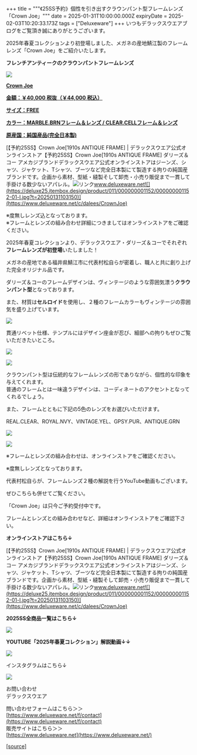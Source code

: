 +++
title = """《25SS予約》個性を引き出すクラウンパント型フレームレンズ「Crown Joe」"""
date = 2025-01-31T10:00:00.000Z
expiryDate = 2025-02-03T10:20:33.173Z
tags = ["Deluxeware"]
+++
いつもデラックスウエアブログをご覧頂き誠にありがとうございます。

2025年春夏コレクションより初登場しました、メガネの産地鯖江製のフレームレンズ「Crown Joe」をご紹介いたします。

**フレンチアンティークのクラウンパントフレームレンズ**

[![](https://stat.ameba.jp/user_images/20250131/11/deluxeware/f3/b6/j/o0800080015538985332.jpg)](https://stat.ameba.jp/user_images/20250131/11/deluxeware/f3/b6/j/o0800080015538985332.jpg)

**[Crown Joe](https://www.deluxeware.net/c/dalees/CrownJoe)**

**[金額：￥40,000 税抜（￥44,000 税込）](https://www.deluxeware.net/c/dalees/CrownJoe)**

**[サイズ：FREE](https://www.deluxeware.net/c/dalees/CrownJoe)**

**[カラー：MARBLE.BRNフレーム＆レンズ / CLEAR.CELLフレーム＆レンズ](https://www.deluxeware.net/c/dalees/CrownJoe)**

**[原産国：純国産品(完全日本製)](https://www.deluxeware.net/c/dalees/CrownJoe)**

[【予約25SS】Crown Joe\[1910s ANTIQUE FRAME\] | デラックスウエア公式オンラインストア【予約25SS】Crown Joe\[1910s ANTIQUE FRAME\] ダリーズ＆コー アメカジブランドデラックスウエア公式オンラインストアはジーンズ、シャツ、ジャケット、Tシャツ、ブーツなど完全日本製にて製造する拘りの純国産ブランドです。企画から素材、型紙・縫製そして卸売・小売り販促まで一貫して手掛ける数少ないアパレル。![リンク](https://c.stat100.ameba.jp/ameblo/symbols/v3.20.0/svg/gray/editor_link.svg)www.deluxeware.net![](https://deluxe25.itembox.design/product/011/000000001152/000000001152-01-l.jpg?t=20250131103150)](https://www.deluxeware.net/c/dalees/CrownJoe)

※度無しレンズ込となっております。  
※フレームとレンズの組み合わせ詳細につきましてはオンラインストアをご確認ください。

2025年春夏コレクションより、デラックスウエア・ダリーズ＆コーでそれぞれ**フレームレンズが初登場**いたしました！

メガネの産地である福井県鯖江市に代表村松自らが密着し、職人と共に創り上げた完全オリジナル品です。

ダリーズ＆コーのフレームデザインは、ヴィンテージのような雰囲気漂う**クラウンパント型**となっております。

また、材質は**セルロイド**を使用し、２種のフレームカラーもヴィンテージの雰囲気を盛り上げています。

[![](https://stat.ameba.jp/user_images/20250131/15/deluxeware/1f/17/j/o0800080015539065254.jpg)](https://stat.ameba.jp/user_images/20250131/15/deluxeware/1f/17/j/o0800080015539065254.jpg)

貫通リベット仕様、テンプルにはデザイン座金が忍び、細部への拘りもぜひご覧いただきたいところ。

[![](https://stat.ameba.jp/user_images/20250131/11/deluxeware/3a/00/j/o0800080015538985437.jpg)](https://stat.ameba.jp/user_images/20250131/11/deluxeware/3a/00/j/o0800080015538985437.jpg)

[![](https://stat.ameba.jp/user_images/20250131/11/deluxeware/09/7c/j/o0800080015538985468.jpg)](https://stat.ameba.jp/user_images/20250131/11/deluxeware/09/7c/j/o0800080015538985468.jpg)

クラウンパント型は伝統的なフレームレンズの形でありながら、個性的な印象を与えてくれます。  
普通のフレームとは一味違うデザインは、コーディネートのアクセントとなってくれるでしょう。

また、フレームとともに下記の5色のレンズをお選びいただけます。

REAL.CLEAR、ROYAL.NVY、VINTAGE.YEL、GPSY.PUR、ANTIQUE.GRN

[![](https://stat.ameba.jp/user_images/20250131/11/deluxeware/16/38/j/o0800080015538993170.jpg)](https://stat.ameba.jp/user_images/20250131/11/deluxeware/16/38/j/o0800080015538993170.jpg)

[![](https://stat.ameba.jp/user_images/20250131/15/deluxeware/38/4a/j/o0800080015539065089.jpg)](https://stat.ameba.jp/user_images/20250131/15/deluxeware/38/4a/j/o0800080015539065089.jpg)

※フレームとレンズの組み合わせは、オンラインストアをご確認ください。

※度無しレンズとなっております。

代表村松自らが、フレームレンズ２種の解説を行うYouTube動画もございます。

ぜひこちらも併せてご覧ください。

「Crown Joe」は只今ご予約受付中です。

フレームとレンズとの組み合わせなど、詳細はオンラインストアをご確認下さい。

**オンラインストアはこちら↓**

[【予約25SS】Crown Joe\[1910s ANTIQUE FRAME\] | デラックスウエア公式オンラインストア【予約25SS】Crown Joe\[1910s ANTIQUE FRAME\] ダリーズ＆コー アメカジブランドデラックスウエア公式オンラインストアはジーンズ、シャツ、ジャケット、Tシャツ、ブーツなど完全日本製にて製造する拘りの純国産ブランドです。企画から素材、型紙・縫製そして卸売・小売り販促まで一貫して手掛ける数少ないアパレル。![リンク](https://c.stat100.ameba.jp/ameblo/symbols/v3.20.0/svg/gray/editor_link.svg)www.deluxeware.net![](https://deluxe25.itembox.design/product/011/000000001152/000000001152-01-l.jpg?t=20250131103150)](https://www.deluxeware.net/c/dalees/CrownJoe)

**2025SS全商品一覧はこちら↓**

[![](https://stat.ameba.jp/user_images/20250114/17/deluxeware/cf/2d/j/o1200050015533133265.jpg?caw=800)](https://www.deluxeware.net/c/2025SSreserve)

**YOUTUBE「2025年春夏コレクション」解説動画↓↓**

**[![](https://stat.ameba.jp/user_images/20250108/16/deluxeware/ac/cf/j/o1200050015530951038.jpg?caw=800)](https://www.youtube.com/playlist?list=PLmcuUjZ67rhnclr762_W-zDg7FyyrNvqF)**

インスタグラムはこちら↓

[![](https://stat.ameba.jp/user_images/20240315/15/deluxeware/04/7f/j/o0800026015413271803.jpg?caw=800)](https://www.instagram.com/deluxeware/?hl=ja)

お問い合わせ  
デラックスウエア

問い合わせフォームはこちら＞＞  
[https://www.deluxeware.net/f/contact](https://www.deluxeware.net/f/contact)  
販売サイトはこちら＞＞  
[https://www.deluxeware.net](https://www.deluxeware.net/)

[[source]](https://ameblo.jp/deluxeware/entry-12884543627.html)
